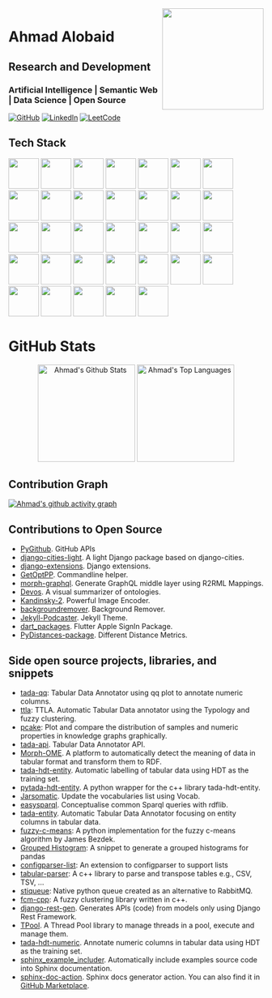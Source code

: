 <img align='right' src="https://github.com/ahmad88me/ahmad88me/assets/6922709/1c669934-1e90-421a-93fb-6dcb9bd38819" width='200'>

# Ahmad Alobaid
## Research and Development
### Artificial Intelligence | Semantic Web | Data Science | Open Source




  <a href="https://github.com/ahmad88me">
  <img src="https://img.shields.io/badge/GitHub-100000?style=for-the-badge&logo=github&logoColor=white" alt="GitHub"></a>
  <a href="https://www.linkedin.com/in/ahmadalobaid/">
  <img src="https://img.shields.io/badge/linkedin-%230077B5.svg?style=for-the-badge&logo=linkedin&logoColor=white" alt="LinkedIn"></a>
  <a href="https://leetcode.com/ahmad88me/">
  <img src="https://img.shields.io/badge/LeetCode-000000?style=for-the-badge&logo=LeetCode&logoColor=#d16c06" alt="LeetCode"></a>




## Tech Stack
<p >
<img src="https://cdn.jsdelivr.net/gh/devicons/devicon/icons/docker/docker-plain-wordmark.svg" height="60px" width="60px"/>
<img src="https://cdn.jsdelivr.net/gh/devicons/devicon/icons/c/c-original.svg" height="60px" width="60px"/>
<img src="https://cdn.jsdelivr.net/gh/devicons/devicon/icons/cplusplus/cplusplus-original.svg" height="60px" width="60px"/>
<img src="https://cdn.jsdelivr.net/gh/devicons/devicon/icons/r/r-plain.svg" height="60px" width="60px"/>
<img src="https://cdn.jsdelivr.net/gh/devicons/devicon/icons/amazonwebservices/amazonwebservices-original-wordmark.svg" height="60px"  width="60px"/>
<img src="https://cdn.jsdelivr.net/gh/devicons/devicon/icons/python/python-original-wordmark.svg" height="60px" width="60px"/>
<img src="https://cdn.jsdelivr.net/gh/devicons/devicon/icons/javascript/javascript-plain.svg" height="60px" width="60px"/>
<img src="https://cdn.jsdelivr.net/gh/devicons/devicon/icons/django/django-plain-wordmark.svg" height="60px" width="60px"/>
<img src="https://cdn.jsdelivr.net/gh/devicons/devicon/icons/flask/flask-original-wordmark.svg" height="60px" width="60px"/>
<img src="https://cdn.jsdelivr.net/gh/devicons/devicon/icons/bootstrap/bootstrap-plain-wordmark.svg" height="60px" width="60px"/>
<img src="https://cdn.jsdelivr.net/gh/devicons/devicon/icons/selenium/selenium-original.svg" height="60px" width="60px"/>
<img src="https://cdn.jsdelivr.net/gh/devicons/devicon/icons/pytest/pytest-plain-wordmark.svg" height="60px" width="60px"/>
<img src="https://cdn.jsdelivr.net/gh/devicons/devicon/icons/pandas/pandas-original-wordmark.svg" height="60px" width="60px"/>
<img src="https://cdn.jsdelivr.net/gh/devicons/devicon/icons/numpy/numpy-original-wordmark.svg" height="60px" width="60px"/>
<img src="https://cdn.jsdelivr.net/gh/devicons/devicon/icons/cmake/cmake-original-wordmark.svg" height="60px" width="60px"/>
<img src="https://cdn.jsdelivr.net/gh/devicons/devicon/icons/github/github-original-wordmark.svg" height="60px" width="60px"/>
<img src="https://cdn.jsdelivr.net/gh/devicons/devicon/icons/git/git-original-wordmark.svg" height="60px"  width="60px"/>
<img src="https://cdn.jsdelivr.net/gh/devicons/devicon/icons/jquery/jquery-original-wordmark.svg" height="60px" width="60px"/>
<img src="https://cdn.jsdelivr.net/gh/devicons/devicon/icons/linux/linux-original.svg" height="60px" width="60px"/>
<img src="https://cdn.jsdelivr.net/gh/devicons/devicon/icons/postgresql/postgresql-original-wordmark.svg" height="60px" width="60px"/>
<img src="https://cdn.jsdelivr.net/gh/devicons/devicon/icons/qt/qt-original.svg" height="60px" width="60px"/>
<img src="https://cdn.jsdelivr.net/gh/devicons/devicon/icons/mongodb/mongodb-original-wordmark.svg" height="60px" width="60px"/>
<img src="https://cdn.jsdelivr.net/gh/devicons/devicon/icons/flutter/flutter-original.svg" height="60px" width="60px" />
<img src="https://cdn.jsdelivr.net/gh/devicons/devicon/icons/dart/dart-original-wordmark.svg" height="60px" width="60px" />
<img src="https://cdn.jsdelivr.net/gh/devicons/devicon@latest/icons/scikitlearn/scikitlearn-original.svg" height="60px" width="60px"/>
<img src="https://cdn.jsdelivr.net/gh/devicons/devicon@latest/icons/tailwindcss/tailwindcss-original-wordmark.svg" height="60px" width="60px"/>
<img src="https://cdn.jsdelivr.net/gh/devicons/devicon@latest/icons/jupyter/jupyter-original-wordmark.svg" height="60px" width="60px"/>
<img src="https://cdn.jsdelivr.net/gh/devicons/devicon@latest/icons/graphql/graphql-plain-wordmark.svg" height="60px" width="60px"/>
<img src="https://cdn.jsdelivr.net/gh/devicons/devicon@latest/icons/html5/html5-original-wordmark.svg" height="60px" width="60px"/>
<img src="https://cdn.jsdelivr.net/gh/devicons/devicon@latest/icons/notion/notion-original.svg" height="60px" width="60px"/>
<img src="https://cdn.jsdelivr.net/gh/devicons/devicon@latest/icons/postman/postman-original-wordmark.svg" height="60px" width="60px"/>
<img src="https://cdn.jsdelivr.net/gh/devicons/devicon@latest/icons/swagger/swagger-original-wordmark.svg" height="60px" width="60px"/>
<img src="https://cdn.jsdelivr.net/gh/devicons/devicon@latest/icons/githubactions/githubactions-original.svg" height="60px" width="60px" />

</p>

# GitHub Stats
<p align="center">
  <a href="https://github.com/ahmad88me"><img alt="Ahmad's Github Stats" src="https://github-readme-stats.vercel.app/api?username=ahmad88me&show_icons=true&include_all_commits=true&count_private=true&theme=react&hide_border=true&bg_color=1F222E&title_color=4da5e7&rank_icon=github&icon_color=F8D866" height="192px"/></a>
  <a href="https://github.com/ahmad88me"><img alt="Ahmad's Top Languages" src="https://github-readme-stats.vercel.app/api/top-langs/?username=ahmad88me&layout=compact&theme=react&hide_border=true&bg_color=1F222E&title_color=4da5e7&icon_color=F8D866&hide=HTML,Jupyter%20Notebook" height="192px"/></a>

  <br/>
</p>


## Contribution Graph

[![Ahmad's github activity graph](https://github-readme-activity-graph.vercel.app/graph?username=ahmad88me&bg_color=1F222E&color=9FADBD&line=4da5e7&point=F8D866&area=true&hide_border=true)](https://github.com/ahmad88me)



<!--
<img src="https://github.com/ahmad88me/ahmad88me/assets/6922709/1c669934-1e90-421a-93fb-6dcb9bd38819" height="100px">

**ahmad88me/ahmad88me** is a ✨ _special_ ✨ repository because its `README.md` (this file) appears on your GitHub profile.

Here are some ideas to get you started:

- 🔭 I’m currently working on ...
- 🌱 I’m currently learning ...
- 👯 I’m looking to collaborate on ...
- 🤔 I’m looking for help with ...
- 💬 Ask me about ...
- 📫 How to reach me: ...
- 😄 Pronouns: ...
- ⚡ Fun fact: ...
-->


## Contributions to Open Source
* [PyGithub](https://github.com/PyGithub/PyGithub). GitHub APIs
* [django-cities-light](https://github.com/yourlabs/django-cities-light). A light Django package based on django-cities.
* [django-extensions](https://github.com/django-extensions/django-extensions). Django extensions.
* [GetOptPP](https://github.com/ahmad88me/getoptpp). Commandline helper.
* [morph-graphql](https://github.com/oeg-upm/morph-graphql). Generate GraphQL middle layer using R2RML Mappings.
* [Devos](https://github.com/oeg-upm/Devos). A visual summarizer of ontologies.
* [Kandinsky-2](https://github.com/ai-forever/Kandinsky-2). Powerful Image Encoder.
* [backgroundremover](https://github.com/nadermx/backgroundremover). Background Remover.
* [Jekyll-Podcaster](https://github.com/PandaSekh/Jekyll-Podcaster). Jekyll Theme.
* [dart_packages](https://github.com/aboutyou/dart_packages). Flutter Apple SignIn Package.
* [PyDistances-package](https://github.com/FabioScielzoOrtiz/PyDistances-package). Different Distance Metrics.


## Side open source projects, libraries, and snippets
* [tada-qq](https://github.com/oeg-upm/tada-qq): Tabular Data Annotator using qq plot to annotate numeric columns.
* [ttla](https://github.com/oeg-upm/ttla): TTLA. Automatic Tabular Data annotator using the Typology and fuzzy clustering.
* [pcake](https://github.com/oeg-upm/pcake): Plot and compare the distribution of samples and numeric properties in knowledge graphs graphically.
* [tada-api](https://github.com/oeg-upm/tada-api). Tabular Data Annotator API. 
* [Morph-OME](https://github.com/oeg-upm/Morph-OME). A platform to automatically detect the meaning of data in tabular format and transform them to RDF.
* [tada-hdt-entity](https://github.com/oeg-upm/tada-hdt-entity). Automatic labelling of tabular data using HDT as the training set.
* [pytada-hdt-entity](https://github.com/oeg-upm/pytada-hdt-entity). A python wrapper for the c++ library tada-hdt-entity.
* [Jarsomatic](https://github.com/oeg-upm/Jarsomatic). Update the vocabularies list using Vocab.
* [easysparql](https://github.com/oeg-upm/easysparql). Conceptualise common Sparql queries with rdflib.
* [tada-entity](https://github.com/oeg-upm/tada-entity). Automatic Tabular Data Annotator focusing on entity columns in tabular data.
* [fuzzy-c-means](https://github.com/oeg-upm/fuzzy-c-means): A python implementation for the fuzzy c-means algorithm by James Bezdek.
* [Grouped Histogram](https://github.com/ahmad88me/grouped-histogram): A snippet to generate a grouped histograms for pandas
* [configparser-list](https://github.com/ahmad88me/configparser-list): An extension to configparser to support lists
* [tabular-parser](https://github.com/ahmad88me/tabular-parser): A c++ library to parse and transpose tables e.g., CSV, TSV, ... 
* [stiqueue](https://github.com/ahmad88me/stiqueue): Native python queue created as an alternative to RabbitMQ.
* [fcm-cpp](https://github.com/oeg-upm/fcm-cpp): A fuzzy clustering library written in c++.
* [django-rest-gen](https://github.com/ahmad88me/django-rest-gen). Generates APIs (code) from models only using Django Rest Framework.
* [TPool](https://github.com/oeg-upm/TPool). A Thread Pool library to manage threads in a pool, execute and manage them. 
* [tada-hdt-numeric](https://github.com/oeg-upm/tada-hdt-numeric). Annotate numeric columns in tabular data using HDT as the training set.
* [sphinx_example_includer](https://github.com/ahmad88me/sphinx_example_includer). Automatically include examples source code into Sphinx documentation.
* [sphinx-doc-action](https://github.com/ahmad88me/sphinx-docs-action). Sphinx docs generator action. You can also find it in [GitHub Marketplace](https://github.com/marketplace/actions/sphinx-docs).
<!--
* [outlinejs](https://github.com/ahmad88me/outlinejs): A simple javascript to draw an outline/workflow indicator.
* [brightness-tk](https://github.com/ahmad88me/brightness-tk): A Tkinter snippet to control screen brightness.
-->

